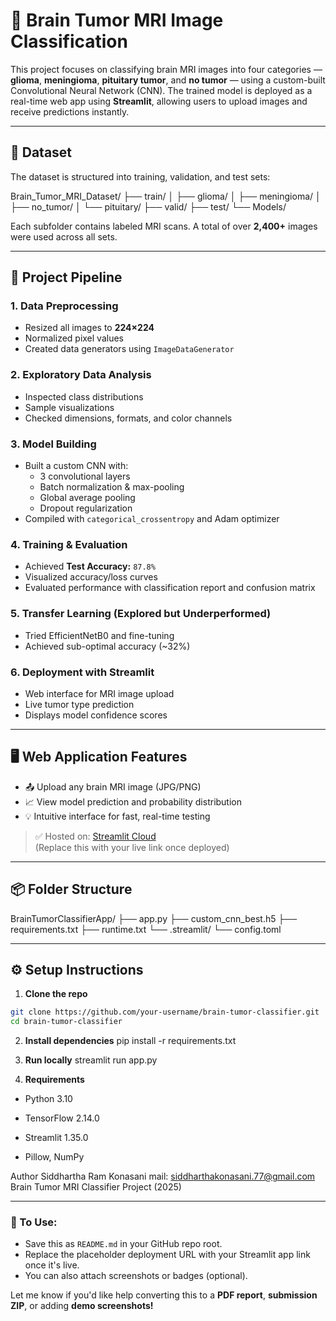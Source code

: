 # 🧠 Brain Tumor MRI Image Classification

This project focuses on classifying brain MRI images into four categories — **glioma**, **meningioma**, **pituitary tumor**, and **no tumor** — using a custom-built Convolutional Neural Network (CNN). The trained model is deployed as a real-time web app using **Streamlit**, allowing users to upload images and receive predictions instantly.

---

## 📁 Dataset

The dataset is structured into training, validation, and test sets:

Brain_Tumor_MRI_Dataset/
├── train/
│ ├── glioma/
│ ├── meningioma/
│ ├── no_tumor/
│ └── pituitary/
├── valid/
├── test/
└── Models/


Each subfolder contains labeled MRI scans. A total of over **2,400+** images were used across all sets.

---

## 🚀 Project Pipeline

### 1. **Data Preprocessing**
- Resized all images to **224×224**
- Normalized pixel values
- Created data generators using `ImageDataGenerator`

### 2. **Exploratory Data Analysis**
- Inspected class distributions
- Sample visualizations
- Checked dimensions, formats, and color channels

### 3. **Model Building**
- Built a custom CNN with:
  - 3 convolutional layers
  - Batch normalization & max-pooling
  - Global average pooling
  - Dropout regularization
- Compiled with `categorical_crossentropy` and Adam optimizer

### 4. **Training & Evaluation**
- Achieved **Test Accuracy:** `87.8%`
- Visualized accuracy/loss curves
- Evaluated performance with classification report and confusion matrix

### 5. **Transfer Learning (Explored but Underperformed)**
- Tried EfficientNetB0 and fine-tuning
- Achieved sub-optimal accuracy (~32%)

### 6. **Deployment with Streamlit**
- Web interface for MRI image upload
- Live tumor type prediction
- Displays model confidence scores

---

## 🖥️ Web Application Features

- 📤 Upload any brain MRI image (JPG/PNG)
- 📈 View model prediction and probability distribution
- 💡 Intuitive interface for fast, real-time testing

> ✅ Hosted on: [Streamlit Cloud](https://streamlit.io/cloud)  
> (Replace this with your live link once deployed)

---

## 📦 Folder Structure

BrainTumorClassifierApp/
├── app.py
├── custom_cnn_best.h5
├── requirements.txt
├── runtime.txt
└── .streamlit/
└── config.toml


---

## ⚙️ Setup Instructions

1. **Clone the repo**
```bash
git clone https://github.com/your-username/brain-tumor-classifier.git
cd brain-tumor-classifier
```
2. **Install dependencies**
   pip install -r requirements.txt

3. **Run locally**
   streamlit run app.py
   
4. **Requirements**
* Python 3.10

* TensorFlow 2.14.0

* Streamlit 1.35.0

* Pillow, NumPy

 Author
Siddhartha Ram Konasani
mail: siddharthakonasani.77@gmail.com
Brain Tumor MRI Classifier Project (2025)


---

### 📌 To Use:
- Save this as `README.md` in your GitHub repo root.
- Replace the placeholder deployment URL with your Streamlit app link once it's live.
- You can also attach screenshots or badges (optional).

Let me know if you'd like help converting this to a **PDF report**, **submission ZIP**, or adding **demo screenshots!**
